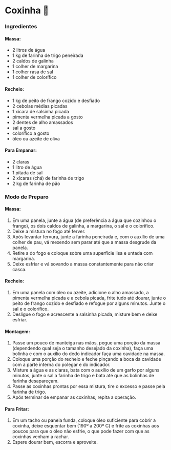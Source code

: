 # Coxinha :chestnut:

### Ingredientes

#### Massa:

- 2 litros de água
- 1 kg de farinha de trigo peneirada
- 2 caldos de galinha
- 1 colher de margarina
- 1 colher rasa de sal
- 1 colher de colorífico



#### Recheio:

- 1 kg de peito de frango cozido e desfiado
- 2 cebolas médias picadas
- 1 xícara de salsinha picada
- pimenta vermelha picada a gosto
- 2 dentes de alho amassados
- sal a gosto
- colorífico a gosto
- óleo ou azeite de oliva



#### Para Empanar:

- 2 claras
- 1 litro de água
- 1 pitada de sal
- 2 xícaras (chá) de farinha de trigo
- 2 kg de farinha de pão



### Modo de Preparo

#### Massa:

1. Em uma panela, junte a água (de preferência a água que cozinhou o frango), os dois caldos de galinha, a margarina, o sal e o colorífico.
2. Deixe a mistura no fogo até ferver.
3. Após levantar fervura, junte a farinha peneirada e, com o auxílio de uma colher de pau, vá mexendo sem parar até que a massa desgrude da panela.
4. Retire a do fogo e coloque sobre uma superfície lisa e untada com margarina.
5. Deixe esfriar e vá sovando a massa constantemente para não criar casca.



#### Recheio:

1. Em uma panela com óleo ou azeite, adicione o alho amassado, a pimenta vermelha picada e a cebola picada, frite tudo até dourar, junte o peito de frango cozido e desfiado e refogue por alguns minutos. Junte o sal e o colorífico.
2. Desligue o fogo e acrescente a salsinha picada, misture bem e deixe esfriar.



####  Montagem:

1. Passe um pouco de manteiga nas mãos, pegue uma porção da massa (dependendo qual seja o tamanho desejado da coxinha), faça uma bolinha e com o auxílio do dedo indicador faça uma cavidade na massa.
2. Coloque uma porção do recheio e feche pinçando a boca da cavidade com a parte interna do polegar e do indicador.
3. Misture a água e as claras, bata com o auxílio de um garfo por alguns minutos, junte o sal a farinha de trigo e bata até que as bolinhas de farinha desapareçam.
4. Passe as coxinhas prontas por essa mistura, tire o excesso e passe pela farinha de trigo.
5. Após terminar de empanar as coxinhas, repita a operação.



#### Para Fritar:

1. Em um tacho ou panela funda, coloque óleo suficiente para cobrir a coxinha, deixe esquentar bem (190º a 200º C) e frite as coxinhas aos poucos para que o óleo não esfrie, o que pode fazer com que as coxinhas venham a rachar.
2. Espere dourar bem, escorra e aproveite.